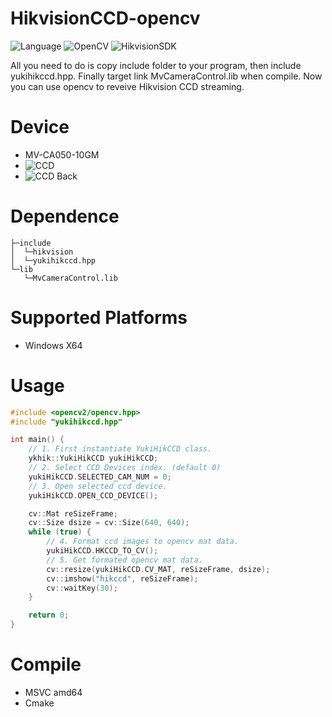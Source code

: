 # HikvisionCCD-opencv
![Language](https://img.shields.io/badge/Language-c%2B%2B17-blue) ![OpenCV](https://img.shields.io/badge/OpenCV-4.5.5-blue) ![HikvisionSDK](https://img.shields.io/badge/HikvisionSDK-50660099-blue)

All you need to do is copy include folder to your program, then include yukihikccd.hpp. Finally target link MvCameraControl.lib when compile. Now you can use opencv to reveive Hikvision CCD streaming.

# Device
 - MV-CA050-10GM
 - ![CCD](https://www.hikrobotics.com/cn2/source/vision/image/2022/7/13/20220713201025293.png)
 - ![CCD Back](https://www.hikrobotics.com/cn2/source/vision/image/2022/7/13/20220713201025419.png)

# Dependence
```
├─include
│  └─hikvision
│  └─yukihikccd.hpp
└─lib
   └─MvCameraControl.lib
```

# Supported Platforms
- Windows X64

# Usage
```c++
#include <opencv2/opencv.hpp>
#include "yukihikccd.hpp"

int main() {
    // 1. First instantiate YukiHikCCD class.
    ykhik::YukiHikCCD yukiHikCCD;
    // 2. Select CCD Devices index. (default 0)
    yukiHikCCD.SELECTED_CAM_NUM = 0;
    // 3. Open selected ccd device.
    yukiHikCCD.OPEN_CCD_DEVICE();

    cv::Mat reSizeFrame;
    cv::Size dsize = cv::Size(640, 640);
    while (true) {
        // 4. Format ccd images to opencv mat data.
        yukiHikCCD.HKCCD_TO_CV();
        // 5. Get formated opencv mat data.
        cv::resize(yukiHikCCD.CV_MAT, reSizeFrame, dsize);
        cv::imshow("hikccd", reSizeFrame);
        cv::waitKey(30);
    }

    return 0;
}
```

# Compile
- MSVC amd64
- Cmake
